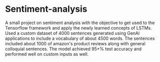 # Sentiment-analysis
A small project on sentiment analysis with the objective to get used to the Tensorflow framework and apply the newly learned concepts of LSTMs. Used a custom dataset of 4000 sentences generated using GenAI applications to include a vocabulary of about 4500 words. The sentences included about 1000 of amazon's product reviews along with general colloquial sentences. The model achieved 95+% test accuracy and performed well on custom inputs as well.
